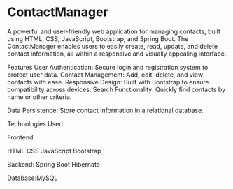 # ContactManager
A powerful and user-friendly web application for managing contacts, built using HTML, CSS, JavaScript, Bootstrap, and Spring Boot. The ContactManager enables users to easily create, read, update, and delete contact information, all within a responsive and visually appealing interface.


Features
User Authentication: Secure login and registration system to protect user data.
Contact Management: Add, edit, delete, and view contacts with ease.
Responsive Design: Built with Bootstrap to ensure compatibility across devices.
Search Functionality: Quickly find contacts by name or other criteria.

Data Persistence: Store contact information in a relational database.


Technologies Used

Frontend:

HTML
CSS
JavaScript
Bootstrap

Backend: Spring Boot Hibernate


Database:MySQL

